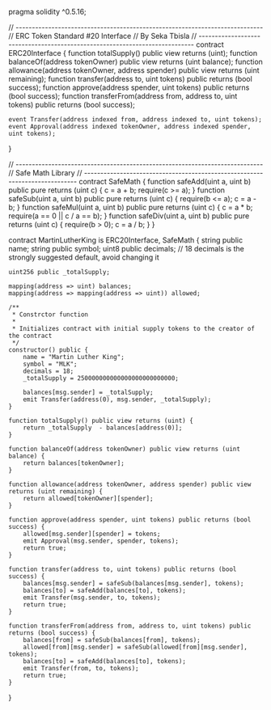
pragma solidity ^0.5.16;

// ----------------------------------------------------------------------------
// ERC Token Standard #20 Interface
// By Seka Tbisla
// ----------------------------------------------------------------------------
contract ERC20Interface {
    function totalSupply() public view returns (uint);
    function balanceOf(address tokenOwner) public view returns (uint balance);
    function allowance(address tokenOwner, address spender) public view returns (uint remaining);
    function transfer(address to, uint tokens) public returns (bool success);
    function approve(address spender, uint tokens) public returns (bool success);
    function transferFrom(address from, address to, uint tokens) public returns (bool success);

    event Transfer(address indexed from, address indexed to, uint tokens);
    event Approval(address indexed tokenOwner, address indexed spender, uint tokens);
}

// ----------------------------------------------------------------------------
// Safe Math Library
// ----------------------------------------------------------------------------
contract SafeMath {
    function safeAdd(uint a, uint b) public pure returns (uint c) {
        c = a + b;
        require(c >= a);
    }
    function safeSub(uint a, uint b) public pure returns (uint c) {
        require(b <= a); c = a - b; } function safeMul(uint a, uint b) public pure returns (uint c) { c = a * b; require(a == 0 || c / a == b); } function safeDiv(uint a, uint b) public pure returns (uint c) { require(b > 0);
        c = a / b;
    }
}


contract MartinLutherKing is ERC20Interface, SafeMath {
    string public name;
    string public symbol;
    uint8 public decimals; // 18 decimals is the strongly suggested default, avoid changing it

    uint256 public _totalSupply;

    mapping(address => uint) balances;
    mapping(address => mapping(address => uint)) allowed;

    /**
     * Constrctor function
     *
     * Initializes contract with initial supply tokens to the creator of the contract
     */
    constructor() public {
        name = "Martin Luther King";
        symbol = "MLK";
        decimals = 18;
        _totalSupply = 250000000000000000000000000;

        balances[msg.sender] = _totalSupply;
        emit Transfer(address(0), msg.sender, _totalSupply);
    }

    function totalSupply() public view returns (uint) {
        return _totalSupply  - balances[address(0)];
    }

    function balanceOf(address tokenOwner) public view returns (uint balance) {
        return balances[tokenOwner];
    }

    function allowance(address tokenOwner, address spender) public view returns (uint remaining) {
        return allowed[tokenOwner][spender];
    }

    function approve(address spender, uint tokens) public returns (bool success) {
        allowed[msg.sender][spender] = tokens;
        emit Approval(msg.sender, spender, tokens);
        return true;
    }

    function transfer(address to, uint tokens) public returns (bool success) {
        balances[msg.sender] = safeSub(balances[msg.sender], tokens);
        balances[to] = safeAdd(balances[to], tokens);
        emit Transfer(msg.sender, to, tokens);
        return true;
    }

    function transferFrom(address from, address to, uint tokens) public returns (bool success) {
        balances[from] = safeSub(balances[from], tokens);
        allowed[from][msg.sender] = safeSub(allowed[from][msg.sender], tokens);
        balances[to] = safeAdd(balances[to], tokens);
        emit Transfer(from, to, tokens);
        return true;
    }
}
